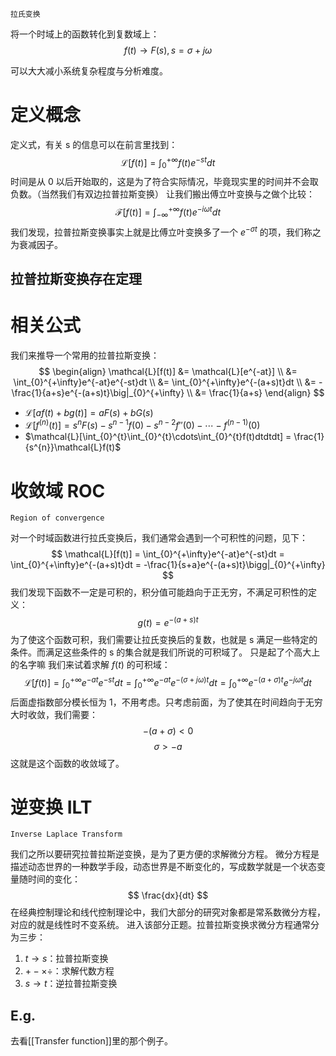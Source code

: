 	拉氏变换
将一个时域上的函数转化到复数域上：
$$
f(t) \longrightarrow F(s),s = \sigma + j \omega
$$

可以大大减小系统复杂程度与分析难度。
# 定义概念
定义式，有关 s 的信息可以在前言里找到：
$$
\mathcal{L}[f(t)] = \int_{0}^{+\infty}f(t)e^{-st}dt
$$
时间是从 0 以后开始取的，这是为了符合实际情况，毕竟现实里的时间并不会取负数。（当然我们有双边拉普拉斯变换）
让我们搬出傅立叶变换与之做个比较：
$$
\mathcal{F}[f(t)] = \int_{-\infty}^{+\infty}f(t)e^{-i\omega t}dt
$$
我们发现，拉普拉斯变换事实上就是比傅立叶变换多了一个 $e^{-\sigma t}$ 的项，我们称之为衰减因子。
## 拉普拉斯变换存在定理

# 相关公式
我们来推导一个常用的拉普拉斯变换：
$$
\begin{align}
\mathcal{L}[f(t)] &= \mathcal{L}[e^{-at}] \\
&= \int_{0}^{+\infty}e^{-at}e^{-st}dt \\
&= \int_{0}^{+\infty}e^{-(a+s)t}dt \\
&= -\frac{1}{a+s}e^{-(a+s)t}\big|_{0}^{+\infty} \\
&= \frac{1}{a+s}
\end{align}
$$
- $\mathcal{L}[af(t) + bg(t)] = aF(s) + bG(s)$
- $\mathcal{L}[f^{(n)}(t)] = s^{n}F(s) - s^{n-1}f(0)-s^{n-2}f''(0)-\cdots -f^{(n-1)}(0)$
- $\mathcal{L}[\int_{0}^{t}\int_{0}^{t}\cdots\int_{0}^{t}f(t)dtdtdt] = \frac{1}{s^{n}}\mathcal{L}f(t)$
# 收敛域 ROC
	Region of convergence
对一个时域函数进行拉氏变换后，我们通常会遇到一个可积性的问题，见下：
$$
\mathcal{L}[f(t)] = \int_{0}^{+\infty}e^{-at}e^{-st}dt = \int_{0}^{+\infty}e^{-(a+s)t}dt = -\frac{1}{s+a}e^{-(a+s)t}\bigg|_{0}^{+\infty}
$$
我们发现下函数不一定是可积的，积分值可能趋向于正无穷，不满足可积性的定义：
$$
g(t) = e^{-(a+s)t}
$$
为了使这个函数可积，我们需要让拉氏变换后的复数，也就是 s 满足一些特定的条件。而满足这些条件的 s 的集合就是我们所说的可积域了。
	只是起了个高大上的名字嘛
我们来试着求解 $f(t)$ 的可积域：
$$
\mathcal{L}[f(t)] = \int_{0}^{+\infty}e^{-at}e^{-st}dt = \int_{0}^{+\infty}e^{-at}e^{-(\sigma + j \omega)t}dt = \int_{0}^{+\infty}e^{-(a + \sigma) t}e^{-j \omega t}dt
$$
后面虚指数部分模长恒为 1，不用考虑。只考虑前面，为了使其在时间趋向于无穷大时收敛，我们需要：
$$
-(a + \sigma) < 0
$$
$$
\sigma > -a
$$
这就是这个函数的收敛域了。

# 逆变换 ILT
	Inverse Laplace Transform
我们之所以要研究拉普拉斯逆变换，是为了更方便的求解微分方程。
微分方程是描述动态世界的一种数学手段，动态世界是不断变化的，写成数学就是一个状态变量随时间的变化：
$$
\frac{dx}{dt}
$$
	在经典控制理论和线代控制理论中，我们大部分的研究对象都是常系数微分方程，对应的就是线性时不变系统。
进入该部分正题。拉普拉斯变换求微分方程通常分为三步：
1. $t \longrightarrow s$：拉普拉斯变换
2. $+-\times\div$：求解代数方程
3. $s \longrightarrow t$：逆拉普拉斯变换
## E.g.
去看[[Transfer function]]里的那个例子。